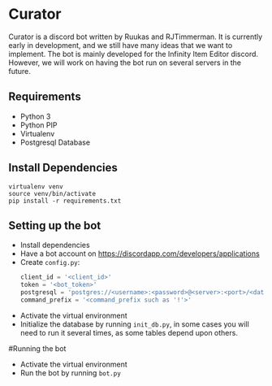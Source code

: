 # Curator

Curator is a discord bot written by Ruukas and RJTimmerman.
It is currently early in development, and we still have many ideas that we want 
to implement. The bot is mainly developed for the Infinity Item Editor discord. 
However, we will work on having the bot run on several servers in the future.

## Requirements

- Python 3
- Python PIP
- Virtualenv
- Postgresql Database

## Install Dependencies

```shell
virtualenv venv
source venv/bin/activate
pip install -r requirements.txt
```

## Setting up the bot
 - Install dependencies
 - Have a bot account on https://discordapp.com/developers/applications
 - Create `config.py`:
   ```python
   client_id = '<client_id>'
   token = '<bot_token>'
   postgresql = 'postgres://<username>:<password>@<server>:<port>/<database>'
   command_prefix = '<command_prefix such as '!'>'
   ```
 - Activate the virtual environment
 - Initialize the database by running `init_db.py`, in some cases you will need to run it several times, as some tables depend upon others.
 
#Running the bot
 - Activate the virtual environment
 - Run the bot by running `bot.py`
